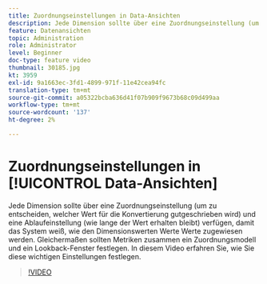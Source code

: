 ```yaml
---
title: Zuordnungseinstellungen in Data-Ansichten
description: Jede Dimension sollte über eine Zuordnungseinstellung (um zu entscheiden, welcher Wert für die Konvertierung gutgeschrieben wird) und eine Ablaufeinstellung (wie lange der Wert erhalten bleibt) verfügen, damit das System weiß, wie den Dimensionswerten Werte Werte zugewiesen werden. Gleichermaßen sollten Metriken zusammen ein Zuordnungsmodell und ein Lookback-Fenster festlegen. In diesem Video erfahren Sie, wie Sie diese wichtigen Einstellungen festlegen.
feature: Datenansichten
topic: Administration
role: Administrator
level: Beginner
doc-type: feature video
thumbnail: 30185.jpg
kt: 3959
exl-id: 9a1663ec-3fd1-4899-971f-11e42cea94fc
translation-type: tm+mt
source-git-commit: a05322bcba636d41f07b909f9673b68c09d499aa
workflow-type: tm+mt
source-wordcount: '137'
ht-degree: 2%

---
```


#  Zuordnungseinstellungen in  [!UICONTROL Data-Ansichten]

Jede Dimension sollte über eine Zuordnungseinstellung (um zu entscheiden, welcher Wert für die Konvertierung gutgeschrieben wird) und eine Ablaufeinstellung (wie lange der Wert erhalten bleibt) verfügen, damit das System weiß, wie den Dimensionswerten Werte Werte zugewiesen werden. Gleichermaßen sollten Metriken zusammen ein Zuordnungsmodell und ein Lookback-Fenster festlegen. In diesem Video erfahren Sie, wie Sie diese wichtigen Einstellungen festlegen.

>[!VIDEO](https://video.tv.adobe.com/v/30185/?quality=12&enable10seconds=on&speedcontrol=on)
